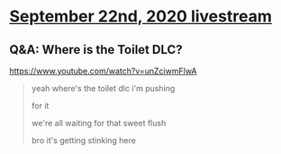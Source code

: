 # [September 22nd, 2020 livestream](../2020-09-22.md)
## Q&A: Where is the Toilet DLC?
https://www.youtube.com/watch?v=unZciwmFlwA
> yeah where's the toilet dlc i'm pushing
> 
> for it
> 
> we're all waiting for that sweet flush
> 
> bro it's getting stinking here
> 

